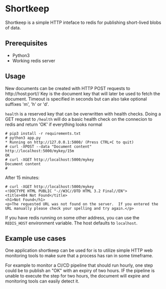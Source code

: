 Shortkeep
=========

Shortkeep is a simple HTTP inteface to redis for publishing short-lived blobs of data.


Prerequisites
-------------
- Python3
- Working redis server


Usage
-----

New documents can be created with HTTP POST requests to http://host:port/<key>/<timeout>
Key is the document key that will later be used to fetch the document. Timeout is specified
in seconds but can also take optional suffixes 'm', 'h' or 'd'.

`health` is a
reserved key that can be overwritten with health checks. Doing a GET request to `/health`
will do a basic health check on the connecion to redis and return 'OK' if everything
looks normal

```
# pip3 install -r requirements.txt
# python3 app.py
* Running on http://127.0.0.1:5000/ (Press CTRL+C to quit)
# curl -XPOST --data "Document content" http://localhost:5000/mykey/15m
OK
# curl -XGET http://localhost:5000/mykey
Document content
#
```

After 15 minutes:
```
# curl -XGET http://localhost:5000/mykey
<!DOCTYPE HTML PUBLIC "-//W3C//DTD HTML 3.2 Final//EN">
<title>404 Not Found</title>
<h1>Not Found</h1>
<p>The requested URL was not found on the server.  If you entered the URL manually please check your spelling and try again.</p>
```

If you have redis running on some other address, you can use the `REDIS_HOST` environment variable.
The host defaults to `localhost`. 

Example use cases
-----------------

One application shortkeep can be used for is to utilize simple HTTP web monitoring tools
to make sure that a process has ran in some timeframe.

For example to monitor a CI/CD pipeline that should run hourly, one step could be to publish
an "OK" with an expiry of two hours. IF the pipeline is unable to execute the step for two hours,
the document will expire and monitoring tools can easily detect it.

